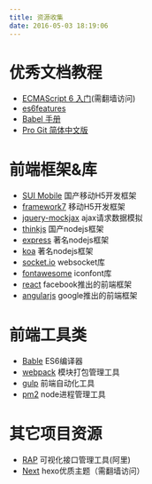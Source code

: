 ```yaml
---
title: 资源收集
date: 2016-05-03 18:19:06
---
```


# 优秀文档教程
- [ECMAScript 6 入门](http://es6.ruanyifeng.com/)(需翻墙访问)
- [es6features](https://github.com/lukehoban/es6features)
- [Babel 手册](https://github.com/thejameskyle/babel-handbook/blob/master/translations/zh-Hans/README.md)
- [Pro Git 简体中文版](http://iissnan.com/progit/)

# 前端框架&库
 - [SUI Mobile](http://m.sui.taobao.org/) 国产移动H5开发框架
 - [framework7](http://framework7.io/) 移动H5开发框架
 - [jquery-mockjax](https://github.com/jakerella/jquery-mockjax) ajax请求数据模拟
 - [thinkjs](https://thinkjs.org/) 国产nodejs框架
 - [express](https://github.com/expressjs/express) 著名nodejs框架
 - [koa](http://koajs.com/) 著名nodejs框架
 - [socket.io](https://github.com/socketio/socket.io) websocket库
 - [fontawesome](http://fontawesome.io/) iconfont库
 - [react](https://github.com/facebook/react) facebook推出的前端框架
 - [angularjs](https://angularjs.org/) google推出的前端框架

# 前端工具类
- [Bable](https://babeljs.io/) ES6编译器
- [webpack](https://github.com/webpack/webpack) 模块打包管理工具
- [gulp](http://gulpjs.com/) 前端自动化工具
- [pm2](https://github.com/Unitech/pm2) node进程管理工具

# 其它项目资源
- [RAP](http://rap.taobao.org/org/index.do) 可视化接口管理工具(阿里)
- [Next](http://theme-next.iissnan.com/) hexo优质主题（需翻墙访问）
